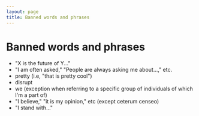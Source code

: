 ```yaml
---
layout: page
title: Banned words and phrases
---
```


# Banned words and phrases

- "X is the future of Y..."
- "I am often asked," "People are always asking me about...," etc.
- pretty (i.e, "that is pretty cool")
- disrupt
- we (exception when referring to a specific group of individuals of which I'm a part of)
- "I believe," "it is my opinion," etc (except ceterum censeo)
- "I stand with..."
